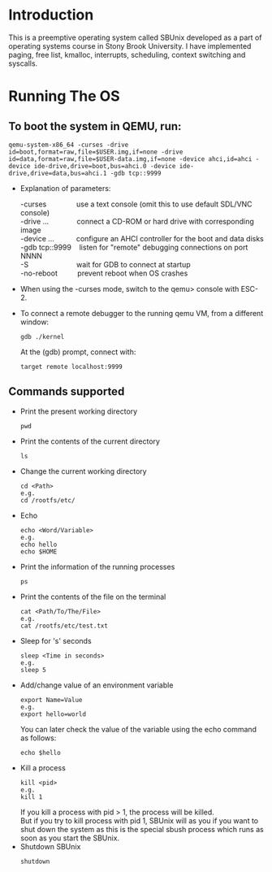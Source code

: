 # Introduction

This is a preemptive operating system called SBUnix developed as a part of operating systems course in Stony Brook University.
I have implemented paging, free list, kmalloc, interrupts, scheduling, context switching and syscalls.

# Running The OS

## To boot the system in QEMU, run:
```
qemu-system-x86_64 -curses -drive id=boot,format=raw,file=$USER.img,if=none -drive id=data,format=raw,file=$USER-data.img,if=none -device ahci,id=ahci -device ide-drive,drive=boot,bus=ahci.0 -device ide-drive,drive=data,bus=ahci.1 -gdb tcp::9999
```
  * Explanation of parameters:
  
    -curses         &nbsp;&nbsp;&nbsp;&nbsp;&nbsp;&nbsp;&nbsp;&nbsp;&nbsp;&nbsp;&nbsp;&nbsp;&nbsp; use a text console (omit this to use default SDL/VNC console)<br/>
    -drive ...      &nbsp;&nbsp;&nbsp;&nbsp;&nbsp;&nbsp;&nbsp;&nbsp;&nbsp;&nbsp;&nbsp;&nbsp; connect a CD-ROM or hard drive with corresponding image<br/>
    -device ...     &nbsp;&nbsp;&nbsp;&nbsp;&nbsp;&nbsp;&nbsp;&nbsp;&nbsp; configure an AHCI controller for the boot and data disks<br/>
    -gdb tcp::9999  &nbsp;&nbsp; listen for "remote" debugging connections on port NNNN<br/>
    -S              &nbsp;&nbsp;&nbsp;&nbsp;&nbsp;&nbsp;&nbsp;&nbsp;&nbsp;&nbsp;&nbsp;&nbsp;&nbsp;&nbsp;&nbsp;&nbsp;&nbsp;&nbsp;&nbsp;&nbsp;&nbsp;&nbsp; wait for GDB to connect at startup<br/>
    -no-reboot      &nbsp;&nbsp;&nbsp;&nbsp;&nbsp;&nbsp;&nbsp;&nbsp; prevent reboot when OS crashes

  * When using the -curses mode, switch to the qemu> console with ESC-2.

  * To connect a remote debugger to the running qemu VM, from a different window:
    ```
    gdb ./kernel
    ```

    At the (gdb) prompt, connect with:
    ```
    target remote localhost:9999
    ```

## Commands supported

  * Print the present working directory
    ```
    pwd
    ```
  * Print the contents of the current directory
    ```
    ls
    ```
  * Change the current working directory
    ```
    cd <Path>
    e.g.
    cd /rootfs/etc/
    ```
  * Echo
    ```
    echo <Word/Variable>
    e.g.
    echo hello
    echo $HOME
    ```
  * Print the information of the running processes
    ```
    ps
    ```
  * Print the contents of the file on the terminal
    ```
    cat <Path/To/The/File>
    e.g.
    cat /rootfs/etc/test.txt
    ```
  * Sleep for 's' seconds
    ```
    sleep <Time in seconds>
    e.g.
    sleep 5
    ```
  * Add/change value of an environment variable
    ```
    export Name=Value
    e.g.
    export hello=world
    ```
    You can later check the value of the variable using the echo command as follows:
    ```
    echo $hello
    ```
  * Kill a process
    ```
    kill <pid>
    e.g.
    kill 1
    ```
    If you kill a process with pid > 1, the process will be killed.<br/>
    But if you try to kill process with pid 1, SBUnix will as you if you
    want to shut down the system as this is the special sbush process
    which runs as soon as you start the SBUnix.
  * Shutdown SBUnix
      ```
      shutdown
      ```